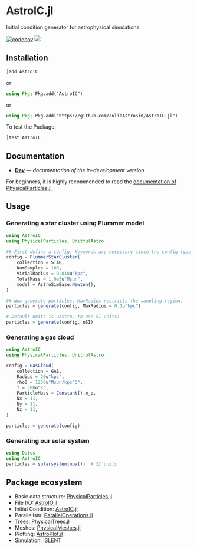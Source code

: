 # AstroIC.jl

Initial condition generator for astrophysical simulations

[![codecov](https://codecov.io/gh/JuliaAstroSim/AstroIC.jl/branch/master/graph/badge.svg)](https://codecov.io/gh/JuliaAstroSim/AstroIC.jl)
[![][docs-dev-img]][docs-dev-url]

## Installation

```julia
]add AstroIC
```

or

```julia
using Pkg; Pkg.add("AstroIC")
```

or

```julia
using Pkg; Pkg.add("https://github.com/JuliaAstroSim/AstroIC.jl")
```

To test the Package:
```julia
]test AstroIC
```

## Documentation

- [**Dev**][docs-dev-url] &mdash; *documentation of the in-development version.*

[docs-dev-img]: https://img.shields.io/badge/docs-dev-blue.svg
[docs-dev-url]: https://juliaastrosim.github.io/AstroIC.jl/dev

For beginners, it is highly recommended to read the [documentation of PhysicalParticles.jl](https://juliaastrosim.github.io/PhysicalParticles.jl/dev/).

## Usage

### Generating a star cluster using Plummer model

```julia
using AstroIC
using PhysicalParticles, UnitfulAstro

## First define a config. Keywords are necessary since the config type is immutable
config = PlummerStarCluster(
    collection = STAR,
    NumSamples = 100,
    VirialRadius = 0.010u"kpc",
    TotalMass = 1.0e5u"Msun",
    model = AstroSimBase.Newton(),
)

## Now generate particles. MaxRadius restricts the sampling region.
particles = generate(config, MaxRadius = 0.1u"kpc")

# Default units is uAstro, to use SI units:
particles = generate(config, uSI)
```

### Generating a gas cloud

```julia
using AstroIC
using PhysicalParticles, UnitfulAstro

config = GasCloud(
    collection = GAS,
    Radius = 20u"kpc",
    rho0 = 1250u"Msun/kpc^3",
    T = 300u"K",
    ParticleMass = Constant().m_p,
    Nx = 11,
    Ny = 11,
    Nz = 11,
)

particles = generate(config)
```

### Generating our solar system

```julia
using Dates
using AstroIC
particles = solarsystem(now())  # SI units
```

## Package ecosystem

- Basic data structure: [PhysicalParticles.jl](https://github.com/JuliaAstroSim/PhysicalParticles.jl)
- File I/O: [AstroIO.jl](https://github.com/JuliaAstroSim/AstroIO.jl)
- Initial Condition: [AstroIC.jl](https://github.com/JuliaAstroSim/AstroIC.jl)
- Parallelism: [ParallelOperations.jl](https://github.com/JuliaAstroSim/ParallelOperations.jl)
- Trees: [PhysicalTrees.jl](https://github.com/JuliaAstroSim/PhysicalTrees.jl)
- Meshes: [PhysicalMeshes.jl](https://github.com/JuliaAstroSim/PhysicalMeshes.jl)
- Plotting: [AstroPlot.jl](https://github.com/JuliaAstroSim/AstroPlot.jl)
- Simulation: [ISLENT](https://github.com/JuliaAstroSim/ISLENT)